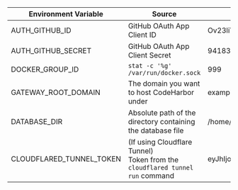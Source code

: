 | Environment Variable     | Source                                                                          | Example                                      |
| ------------------------ | ------------------------------------------------------------------------------- | -------------------------------------------- |
| AUTH_GITHUB_ID           | GitHub OAuth App Client ID                                                      | Ov23liYQQxSvnldMu6pp                         |
| AUTH_GITHUB_SECRET       | GitHub OAuth App Client Secret                                                  | 9418315e0b374c0bcf908dbe926548c72dd5c770     |
| DOCKER_GROUP_ID          | `stat -c '%g' /var/run/docker.sock`                                             | 999                                          |
| GATEWAY_ROOT_DOMAIN      | The domain you want to host CodeHarbor under                                    | example.com                                  |
| DATABASE_DIR             | Absolute path of the directory containing the database file                     | /home/codeharbor/codeharbor/db               |
| CLOUDFLARED_TUNNEL_TOKEN | (If using Cloudflare Tunnel)<br>Token from the `cloudflared tunnel run` command | eyJhIjoiZDA1OGM4NTJkMTYxMjkwZGQxZDc2MWE2N... |
